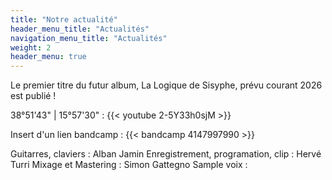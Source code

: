 ```yaml
---
title: "Notre actualité"
header_menu_title: "Actualités"
navigation_menu_title: "Actualités"
weight: 2
header_menu: true
---
```


Le premier titre du futur album, La Logique de Sisyphe, prévu courant 2026 est publié !

38°51'43" | 15°57'30" :
{{< youtube 2-5Y33h0sjM >}}

Insert d'un lien bandcamp :
{{< bandcamp 4147997990 >}}

Guitarres, claviers : Alban Jamin
Enregistrement, programation, clip : Hervé Turri
Mixage et Mastering : Simon Gattegno
Sample voix : 



